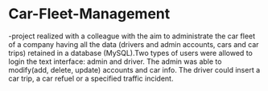 # Car-Fleet-Management
-project realized with a colleague with the aim to administrate the car fleet of a company having all the data (drivers and admin accounts, cars and car trips) retained in a database (MySQL).Two types of users were allowed to login the text interface: admin and driver. The admin was able to modify(add, delete, update) accounts and car info. The driver could insert a car trip, a car refuel or a specified traffic incident.
